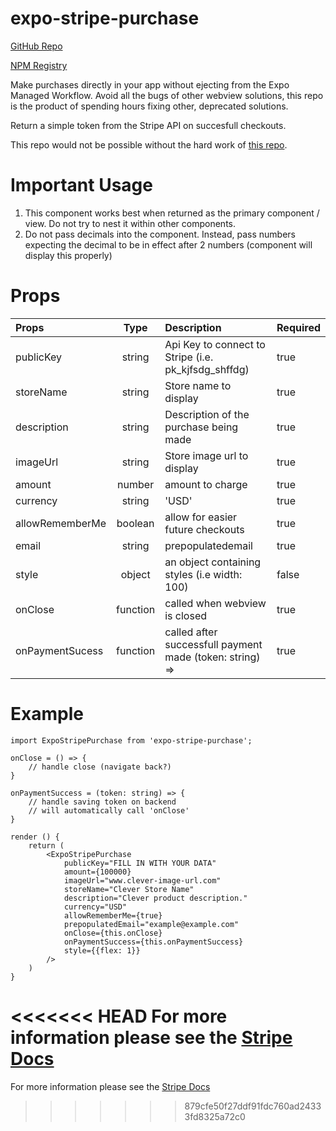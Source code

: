 # expo-stripe-purchase

[GitHub Repo](https://github.com/bthomas16/expo-stripe-purchase)

[NPM Registry](https://www.npmjs.com/package/expo-stripe-purchase)

Make purchases directly in your app without ejecting from the Expo Managed Workflow. Avoid all the bugs of other webview solutions, this repo is the product of spending hours fixing other, deprecated solutions.

Return a simple token from the Stripe API on succesfull checkouts.

This repo would not be possible without the hard work of [this repo](https://github.com/briansztamfater/expo-stripe-checkout).

# Important Usage

1. This component works best when returned as the primary component / view. Do not try to nest it within other components.
2. Do not pass decimals into the component. Instead, pass numbers expecting the decimal to be in effect after 2 numbers (component will display this properly)

# Props

| Props        | Type  | Description  | Required |
| :------------- |:------:| :-------- | -------- |
| publicKey   | string | Api Key to connect to Stripe (i.e. pk_kjfsdg_shffdg)       | true |
| storeName   | string | Store name to display        | true |
| description | string |   Description of the purchase being made       | true |
| imageUrl    | string |    Store image url to display      | true |
| amount    | number |    amount to charge       | true |
| currency    | string |    'USD'        | true |
| allowRememberMe    | boolean |    allow for easier future checkouts        | true |
| email    | string |    prepopulatedemail        | true |
| style    | object |    an object containing styles (i.e width: 100)        | false |
| onClose    | function |    called when webview is closed        | true |
| onPaymentSucess    | function |    called after successfull payment made (token: string) =>        | true |


# Example

```
import ExpoStripePurchase from 'expo-stripe-purchase';

onClose = () => {
    // handle close (navigate back?)
}

onPaymentSuccess = (token: string) => {
    // handle saving token on backend
    // will automatically call 'onClose'
}

render () {
    return (
        <ExpoStripePurchase
            publicKey="FILL IN WITH YOUR DATA"
            amount={100000}
            imageUrl="www.clever-image-url.com"
            storeName="Clever Store Name"
            description="Clever product description."
            currency="USD"
            allowRememberMe={true}
            prepopulatedEmail="example@example.com"
            onClose={this.onClose}
            onPaymentSuccess={this.onPaymentSuccess}
            style={{flex: 1}}
        />
    )
}
```


<<<<<<< HEAD
For more information please see the [Stripe Docs](https://stripe.com/docs/payments/checkout)
=======
For more information please see the [Stripe Docs](https://stripe.com/docs/payments/checkout)
>>>>>>> 879cfe50f27ddf91fdc760ad24333fd8325a72c0
